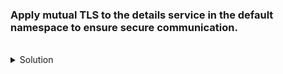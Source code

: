 
### Apply mutual TLS to the details service in the default namespace to ensure secure communication.

<br>
<details><summary>Solution</summary>
<br>

Step 1 : Enable mTLS using a PeerAuthentication resource
```plain 
apiVersion: security.istio.io/v1beta1
kind: PeerAuthentication
metadata:
  name: details-mtls
  namespace: default
spec:
  selector:
    matchLabels:
      app: details
  mtls:
    mode: STRICT
```{{}}

Step 2 : Create a destination rule to enforce mTLS
```plain 
apiVersion: networking.istio.io/v1alpha3
kind: DestinationRule
metadata:
  name: details-destination
  namespace: default
spec:
  host: details
  trafficPolicy:
    tls:
      mode: ISTIO_MUTUAL
```{{}}
</details>